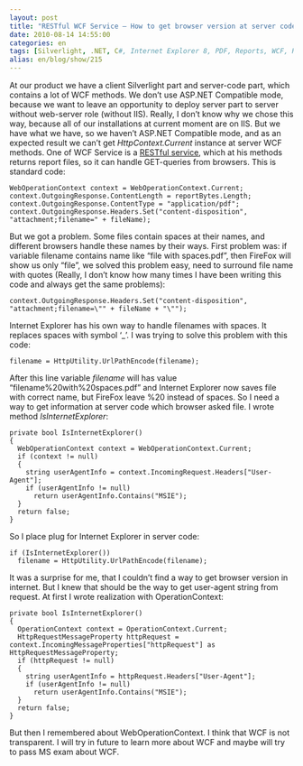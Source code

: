 ```yaml
---
layout: post
title: "RESTful WCF Service – How to get browser version at server code"
date: 2010-08-14 14:55:00
categories: en
tags: [Silverlight, .NET, C#, Internet Explorer 8, PDF, Reports, WCF, RESTful, FireFox]
alias: en/blog/show/215
---
```

<p>At our product we have a client Silverlight part and server-code part, which contains a lot of WCF methods. We don’t use ASP.NET Compatible mode, because we want to leave an opportunity to deploy server part to server without web-server role (without IIS). Really, I don’t know why we chose this way, because all of our installations at current moment are on IIS. But we have what we have, so we haven’t ASP.NET Compatible mode, and as an expected result we can’t get <i>HttpContext.Current</i> instance at server WCF methods. One of WCF Service is a <a href="http://msdn.microsoft.com/en-us/magazine/dd315413.aspx">RESTful service</a>, which at his methods returns report files, so it can handle GET-queries from browsers. This is standard code:</p>

```
WebOperationContext context = WebOperationContext.Current;
context.OutgoingResponse.ContentLength = reportBytes.Length;
context.OutgoingResponse.ContentType = "application/pdf";
context.OutgoingResponse.Headers.Set("content-disposition", "attachment;filename=" + fileName);
```

<p>But we got a problem. Some files contain spaces at their names, and different browsers handle these names by their ways. First problem was: if variable filename contains name like “file with spaces.pdf”, then FireFox will show us only “file”, we solved this problem easy, need to surround file name with quotes (Really, I don’t know how many times I have been writing this code and always get the same problems):</p>

```
context.OutgoingResponse.Headers.Set("content-disposition", "attachment;filename=\"" + fileName + "\"");
```

<p>Internet Explorer has his own way to handle filenames with spaces. It replaces spaces with symbol ‘_’. I was trying to solve this problem with this code:</p>

```
filename = HttpUtility.UrlPathEncode(filename);
```

<p>After this line variable <i>filename</i> will has value “filename%20with%20spaces.pdf” and Internet Explorer now saves file with correct name, but FireFox leave %20 instead of spaces. So I need a way to get information at server code which browser asked file. I wrote method <i>IsInternetExplorer</i>:</p>

```
private bool IsInternetExplorer()
{
  WebOperationContext context = WebOperationContext.Current;
  if (context != null)
  {
    string userAgentInfo = context.IncomingRequest.Headers["User-Agent"];
    if (userAgentInfo != null)
      return userAgentInfo.Contains("MSIE");
  }
  return false;
}
```

<p>So I place plug for Internet Explorer in server code:</p>

```
if (IsInternetExplorer())
  filename = HttpUtility.UrlPathEncode(filename);
```

<p>It was a surprise for me, that I couldn’t find a way to get browser version in internet. But I knew that should be the way to get user-agent string from request. At first I wrote realization with OperationContext:</p>

```
private bool IsInternetExplorer()
{
  OperationContext context = OperationContext.Current;
  HttpRequestMessageProperty httpRequest = context.IncomingMessageProperties["httpRequest"] as HttpRequestMessageProperty;
  if (httpRequest != null)
  {
    string userAgentInfo = httpRequest.Headers["User-Agent"];
    if (userAgentInfo != null)
      return userAgentInfo.Contains("MSIE");
  }
  return false;
}
```

<p>But then I remembered about WebOperationContext. I think that WCF is not transparent. I will try in future to learn more about WCF and maybe will try to pass MS exam about WCF. </p>
